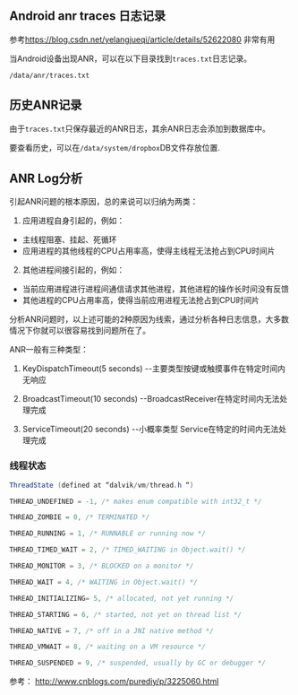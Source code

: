 ## Android anr traces 日志记录

参考<https://blog.csdn.net/yelangjueqi/article/details/52622080>
非常有用


当Android设备出现ANR，可以在以下目录找到`traces.txt`日志记录。

`/data/anr/traces.txt`

## 历史ANR记录

由于`traces.txt`只保存最近的ANR日志，其余ANR日志会添加到数据库中。

要查看历史，可以在`/data/system/dropbox`DB文件存放位置.

## ANR Log分析

引起ANR问题的根本原因，总的来说可以归纳为两类：

1. 应用进程自身引起的，例如：

* 主线程阻塞、挂起、死循环
* 应用进程的其他线程的CPU占用率高，使得主线程无法抢占到CPU时间片

2. 其他进程间接引起的，例如：

* 当前应用进程进行进程间通信请求其他进程，其他进程的操作长时间没有反馈
* 其他进程的CPU占用率高，使得当前应用进程无法抢占到CPU时间片

分析ANR问题时，以上述可能的2种原因为线索，通过分析各种日志信息，大多数情况下你就可以很容易找到问题所在了。

ANR一般有三种类型：

1. KeyDispatchTimeout(5 seconds) --主要类型按键或触摸事件在特定时间内无响应

2. BroadcastTimeout(10 seconds) --BroadcastReceiver在特定时间内无法处理完成

3. ServiceTimeout(20 seconds) --小概率类型 Service在特定的时间内无法处理完成

### 线程状态

```java
ThreadState (defined at “dalvik/vm/thread.h “)

THREAD_UNDEFINED = -1, /* makes enum compatible with int32_t */

THREAD_ZOMBIE = 0, /* TERMINATED */

THREAD_RUNNING = 1, /* RUNNABLE or running now */

THREAD_TIMED_WAIT = 2, /* TIMED_WAITING in Object.wait() */

THREAD_MONITOR = 3, /* BLOCKED on a monitor */

THREAD_WAIT = 4, /* WAITING in Object.wait() */

THREAD_INITIALIZING= 5, /* allocated, not yet running */

THREAD_STARTING = 6, /* started, not yet on thread list */

THREAD_NATIVE = 7, /* off in a JNI native method */

THREAD_VMWAIT = 8, /* waiting on a VM resource */

THREAD_SUSPENDED = 9, /* suspended, usually by GC or debugger */
```

参考：
<http://www.cnblogs.com/purediy/p/3225060.html>
